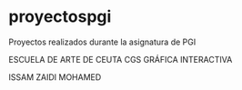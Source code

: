 # proyectospgi
Proyectos realizados durante la asignatura de PGI

ESCUELA DE ARTE DE CEUTA
CGS GRÁFICA INTERACTIVA

ISSAM ZAIDI MOHAMED
